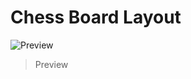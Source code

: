 # Chess Board Layout

![Preview](https://github.com/Ninja-Vikash/myassets/blob/main/Chessboard%20Assets/thumbnail.png)

> Preview

